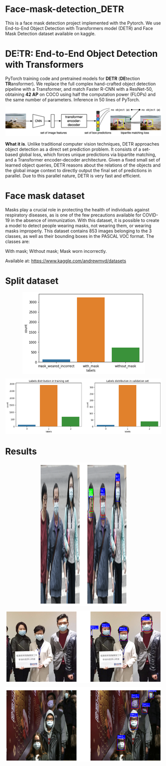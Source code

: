 # Face-mask-detection_DETR
This is a face mask detection project implemented with the Pytorch. We use  End-to-End Object Detection with Transformers model (DETR) and Face Mask Detection dataset available on kaggle.

**DE⫶TR**: End-to-End Object Detection with Transformers
========

PyTorch training code and pretrained models for **DETR** (**DE**tection **TR**ansformer).
We replace the full complex hand-crafted object detection pipeline with a Transformer, and match Faster R-CNN with a ResNet-50, obtaining **42 AP** on COCO using half the computation power (FLOPs) and the same number of parameters. Inference in 50 lines of PyTorch.

![DETR](https://github.com/facebookresearch/detr/raw/main/.github/DETR.png)

**What it is**. Unlike traditional computer vision techniques, DETR approaches object detection as a direct set prediction problem. It consists of a set-based global loss, which forces unique predictions via bipartite matching, and a Transformer encoder-decoder architecture. 
Given a fixed small set of learned object queries, DETR reasons about the relations of the objects and the global image context to directly output the final set of predictions in parallel. Due to this parallel nature, DETR is very fast and efficient.

# Face mask dataset

Masks play a crucial role in protecting the health of individuals against respiratory diseases, as is one of the few precautions available for COVID-19 in the absence of immunization. With this dataset, it is possible to create a model to detect people wearing masks, not wearing them, or wearing masks improperly.
This dataset contains 853 images belonging to the 3 classes, as well as their bounding boxes in the PASCAL VOC format.
The classes are:

With mask;
Without mask;
Mask worn incorrectly.

Available at: https://www.kaggle.com/andrewmvd/datasets

# Split dataset
<p align="center">
<a href="https://github.com/mo26-web/Face-mask-detection_DETR/blob/main/images/labeld.png"><img src="https://github.com/mo26-web/Face-mask-detection_DETR/blob/main/images/labeld.png" align="center"></a>
</p>
<p align="center">
<a href="https://github.com/mo26-web/Face-mask-detection_DETR/blob/main/images/labeld2.png"><img src="https://github.com/mo26-web/Face-mask-detection_DETR/blob/main/images/labeld2.png" align="center"></a>
</p>

# Results
<p align="center">
<a href="https://github.com/mo26-web/Face-mask-detection_DETR/blob/main/images/22.png"><img src="https://github.com/mo26-web/Face-mask-detection_DETR/blob/main/images/22.png" align="center" height="460" width="280" ></a>
</p>
<p align="center">
<a href="https://github.com/mo26-web/Face-mask-detection_DETR/blob/main/images/26.png"><img src="https://github.com/mo26-web/Face-mask-detection_DETR/blob/main/images/26.png" align="center" ></a>
</p>
<p align="center">
<a href="https://github.com/mo26-web/Face-mask-detection_DETR/blob/main/images/30.png"><img src="https://github.com/mo26-web/Face-mask-detection_DETR/blob/main/images/30.png" align="center" ></a>
</p>



